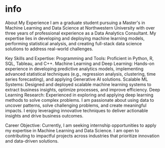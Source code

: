 # info
About My Experience
I am a graduate student pursuing a Master's in Machine Learning and Data Science at Northwestern University with over three years of professional experience as a Data Analytics Consultant. My expertise lies in developing and deploying machine learning models, performing statistical analysis, and creating full-stack data science solutions to address real-world challenges.

Key Skills and Expertise:
Programming and Tools: Proficient in Python, R, SQL, Tableau, and C++.
Machine Learning and Deep Learning: Hands-on experience in developing predictive analytics models, implementing advanced statistical techniques (e.g., regression analysis, clustering, time series forecasting), and applying Generative AI solutions.
Scalable ML Systems: Designed and deployed scalable machine learning systems to extract business insights, optimize processes, and improve efficiency.
Deep Learning Research: Experienced in exploring and applying deep learning methods to solve complex problems.
I am passionate about using data to uncover patterns, solve challenging problems, and create meaningful impacts. I enjoy leveraging innovative techniques to deliver actionable insights and drive business outcomes.

Career Objective:
Currently, I am seeking internship opportunities to apply my expertise in Machine Learning and Data Science. I am open to contributing to impactful projects across industries that prioritize innovation and data-driven solutions.








